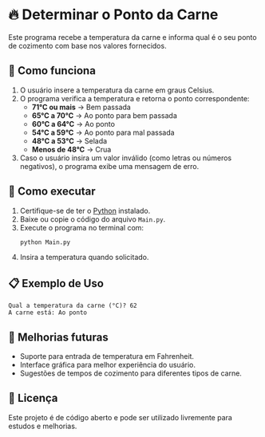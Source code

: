 # 🔥 Determinar o Ponto da Carne

Este programa recebe a temperatura da carne e informa qual é o seu ponto de cozimento com base nos valores fornecidos.

## 📌 Como funciona
1. O usuário insere a temperatura da carne em graus Celsius.
2. O programa verifica a temperatura e retorna o ponto correspondente:
   - **71°C ou mais** → Bem passada
   - **65°C a 70°C** → Ao ponto para bem passada
   - **60°C a 64°C** → Ao ponto
   - **54°C a 59°C** → Ao ponto para mal passada
   - **48°C a 53°C** → Selada
   - **Menos de 48°C** → Crua
3. Caso o usuário insira um valor inválido (como letras ou números negativos), o programa exibe uma mensagem de erro.

## 🚀 Como executar
1. Certifique-se de ter o [Python](https://www.python.org/) instalado.
2. Baixe ou copie o código do arquivo `Main.py`.
3. Execute o programa no terminal com:
   ```sh
   python Main.py
   ```
4. Insira a temperatura quando solicitado.

## 📋 Exemplo de Uso
```
Qual a temperatura da carne (°C)? 62
A carne está: Ao ponto
```

## 🔧 Melhorias futuras
- Suporte para entrada de temperatura em Fahrenheit.
- Interface gráfica para melhor experiência do usuário.
- Sugestões de tempos de cozimento para diferentes tipos de carne.

## 📝 Licença
Este projeto é de código aberto e pode ser utilizado livremente para estudos e melhorias.

